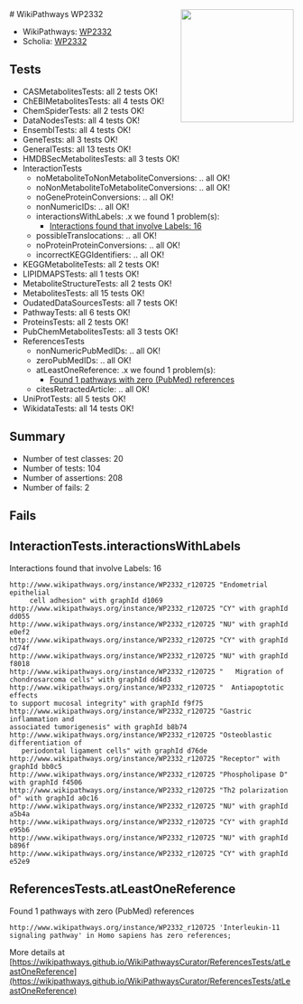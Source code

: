 <img style="float: right; width: 200px" src="https://upload.wikimedia.org/wikipedia/commons/thumb/8/83/Wplogo_with_text_500.png/640px-Wplogo_with_text_500.png" />
# WikiPathways WP2332

* WikiPathways: [WP2332](https://new.wikipathways.org/pathways/WP2332)
* Scholia: [WP2332](https://scholia.toolforge.org/wikipathways/WP2332)
## Tests
* CASMetabolitesTests: all 2 tests OK!
* ChEBIMetabolitesTests: all 4 tests OK!
* ChemSpiderTests: all 2 tests OK!
* DataNodesTests: all 4 tests OK!
* EnsemblTests: all 4 tests OK!
* GeneTests: all 3 tests OK!
* GeneralTests: all 13 tests OK!
* HMDBSecMetabolitesTests: all 3 tests OK!
* InteractionTests
    * noMetaboliteToNonMetaboliteConversions: .. all OK!
    * noNonMetaboliteToMetaboliteConversions: .. all OK!
    * noGeneProteinConversions: .. all OK!
    * nonNumericIDs: .. all OK!
    * interactionsWithLabels: .x we found 1 problem(s):
        * [Interactions found that involve Labels: 16](#fe97a8be)
    * possibleTranslocations: .. all OK!
    * noProteinProteinConversions: .. all OK!
    * incorrectKEGGIdentifiers: .. all OK!
* KEGGMetaboliteTests: all 2 tests OK!
* LIPIDMAPSTests: all 1 tests OK!
* MetaboliteStructureTests: all 2 tests OK!
* MetabolitesTests: all 15 tests OK!
* OudatedDataSourcesTests: all 7 tests OK!
* PathwayTests: all 6 tests OK!
* ProteinsTests: all 2 tests OK!
* PubChemMetabolitesTests: all 3 tests OK!
* ReferencesTests
    * nonNumericPubMedIDs: .. all OK!
    * zeroPubMedIDs: .. all OK!
    * atLeastOneReference: .x we found 1 problem(s):
        * [Found 1 pathways with zero (PubMed) references](#d0a459f0)
    * citesRetractedArticle: .. all OK!
* UniProtTests: all 5 tests OK!
* WikidataTests: all 14 tests OK!


## Summary

* Number of test classes: 20
* Number of tests: 104
* Number of assertions: 208
* Number of fails: 2

## Fails

<a name="fe97a8be" />

## InteractionTests.interactionsWithLabels

Interactions found that involve Labels: 16
```
http://www.wikipathways.org/instance/WP2332_r120725 "Endometrial epithelial 
     cell adhesion" with graphId d1069
http://www.wikipathways.org/instance/WP2332_r120725 "CY" with graphId dd055
http://www.wikipathways.org/instance/WP2332_r120725 "NU" with graphId e0ef2
http://www.wikipathways.org/instance/WP2332_r120725 "CY" with graphId cd74f
http://www.wikipathways.org/instance/WP2332_r120725 "NU" with graphId f8018
http://www.wikipathways.org/instance/WP2332_r120725 "   Migration of 
chondrosarcoma cells" with graphId dd4d3
http://www.wikipathways.org/instance/WP2332_r120725 "  Antiapoptotic effects 
to support mucosal integrity" with graphId f9f75
http://www.wikipathways.org/instance/WP2332_r120725 "Gastric inflammation and 
associated tumorigenesis" with graphId b8b74
http://www.wikipathways.org/instance/WP2332_r120725 "Osteoblastic differentiation of 
   periodontal ligament cells" with graphId d76de
http://www.wikipathways.org/instance/WP2332_r120725 "Receptor" with graphId bb0c5
http://www.wikipathways.org/instance/WP2332_r120725 "Phospholipase D" with graphId f4506
http://www.wikipathways.org/instance/WP2332_r120725 "Th2 polarization of" with graphId a0c16
http://www.wikipathways.org/instance/WP2332_r120725 "NU" with graphId a5b4a
http://www.wikipathways.org/instance/WP2332_r120725 "CY" with graphId e95b6
http://www.wikipathways.org/instance/WP2332_r120725 "NU" with graphId b896f
http://www.wikipathways.org/instance/WP2332_r120725 "CY" with graphId e52e9
```

<a name="d0a459f0" />

## ReferencesTests.atLeastOneReference

Found 1 pathways with zero (PubMed) references
```
http://www.wikipathways.org/instance/WP2332_r120725 'Interleukin-11 signaling pathway' in Homo sapiens has zero references; 
```

More details at [https://wikipathways.github.io/WikiPathwaysCurator/ReferencesTests/atLeastOneReference](https://wikipathways.github.io/WikiPathwaysCurator/ReferencesTests/atLeastOneReference)

